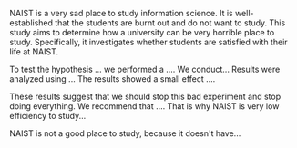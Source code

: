 NAIST is a very sad place to study information science.
It is well-established that the students are burnt out and do not want to study. This study aims to determine how a university can be very horrible place to study. Specifically, it investigates whether students are satisfied with their life at NAIST. 


To test the hypothesis ... we performed a .... 
We conduct...
Results were analyzed using ... The results showed a small effect .... 


These results suggest that we should stop this bad experiment and stop doing everything. We recommend that .... That is why NAIST is very low efficiency to study...


NAIST is not a good place to study, because it doesn't have...
